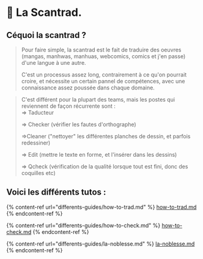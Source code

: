 # 📖 La Scantrad.

## Céquoi la scantrad ?

> Pour faire simple, la scantrad est le fait de traduire des oeuvres (mangas, manhwas, manhuas, webcomics, comics et j'en passe) d'une langue à une autre.
>
>
>
> C'est un processus assez long, contrairement à ce qu'on pourrait croire, et nécessite un certain pannel de compétences, avec une connaissance assez poussée dans chaque domaine.

> C'est différent pour la plupart des teams, mais les postes qui reviennent de façon récurrente sont : \
> \=> Taducteur
>
> \=> Checker (vérifier les fautes d'orthographe)
>
> \=>Cleaner ("nettoyer" les différentes planches de dessin, et parfois redessiner)
>
> \=> Edit (mettre le texte en forme, et l'insérer dans les dessins)
>
> \=> Qcheck (vérification de la qualité lorsque tout est fini, donc des coquilles etc)

## Voici les différents tutos :

{% content-ref url="differents-guides/how-to-trad.md" %}
[how-to-trad.md](differents-guides/how-to-trad.md)
{% endcontent-ref %}

{% content-ref url="differents-guides/how-to-check.md" %}
[how-to-check.md](differents-guides/how-to-check.md)
{% endcontent-ref %}

{% content-ref url="differents-guides/la-noblesse.md" %}
[la-noblesse.md](differents-guides/la-noblesse.md)
{% endcontent-ref %}

